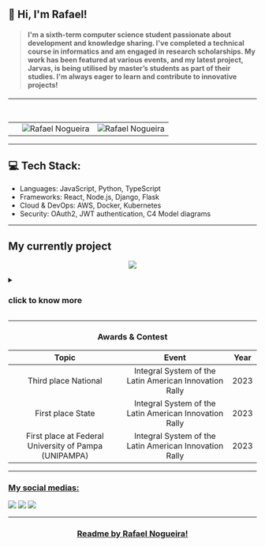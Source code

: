    
<h2>👋 Hi, I'm Rafael! </h2>

>#### I'm a sixth-term computer science student passionate about development and knowledge sharing. I've completed a technical course in informatics and am engaged in research scholarships. My work has been featured at various events, and my latest project, Jarvas, is being utilised by master’s students as part of their studies. I'm always eager to learn and contribute to innovative projects!
<hr>

<div align="center"><br>
   <table>
      <tr>
         <td>
           <img align="center" style="margin-left: 20" src="https://github-readme-stats.vercel.app/api/top-langs/?username=RafaelNogueiraXD&theme=dark&show_icons=true&hide_border=false&layout=compact" alt="Rafael Nogueira" /> 
         </td>
         <td>
 <img align="center" src="https://github-readme-streak-stats.herokuapp.com/?user=RafaelNogueiraXD&theme=dark&hide_border=false" alt="Rafael Nogueira" />
         </td>
      </tr>
   </table>
</div>
<hr>

## 💻 **Tech Stack**:
   - Languages: JavaScript, Python, TypeScript
   - Frameworks: React, Node.js, Django, Flask
   - Cloud & DevOps: AWS, Docker, Kubernetes
   - Security: OAuth2, JWT authentication, C4 Model diagrams

</div>
<hr>

## My currently project
<p align="center">
<img src="https://capsule-render.vercel.app/api?type=rect&color=gradient&height=100&section=header&text=LeetCode%20Solutions&fontSize=70&fontAlignY=70" /> 

<details>
    <summary><h3>click to know more</h3></summary>
<hr>
   
#### Jarvas is my latest project, designed as a versatile and intelligent system aimed at improving the efficiency of task management and automation. It incorporates cutting-edge technologies to provide a seamless user experience and is currently being used as a study tool by master’s students in a university course.
   
Key features include:

>- Task Automation: Jarvas simplifies complex workflows, enabling users to automate repetitive tasks.
>- Intelligent Assistance: The system uses algorithms to provide smart recommendations and optimise decision-making.
>- Scalability: Built to handle various use cases, from small teams to large organisations.
>- Security: Robust implementation of OAuth2 and JWT authentication ensures that user data is protected.
>- Jarvas is a work in progress, and I’m constantly adding new features and optimising it for real-world applications. It’s a project that reflects my passion >- for automation, cloud technologies, and security.

***
Check out the Jarvas project <a href="link">here</a>.
</details>
<hr>

<div align="center">
<h3>Awards & Contest</h3>

| Topic | Event | Year |
| :---: | :---: | :---: |
| Third place National | Integral System of the Latin American Innovation Rally | 2023 |
| First place State | Integral System of the Latin American Innovation Rally | 2023 |
| First place at Federal University of Pampa (UNIPAMPA) | Integral System of the Latin American Innovation Rally | 2023 |
   
</div>

<hr>
<h3 align="left">
    <p><u> My social medias: </u></p>
</h3>
<div> 
  <a href="https://www.instagram.com/rafaelnogrd/" target="_blank"><img src="https://img.shields.io/badge/-Instagram-%23E4405F?style=for-the-badge&logo=instagram&logoColor=white" target="_blank"></a>
 <a href="https://www.linkedin.com/in/rafael-nogueira-rodrigues-3a669320a/" target="_blank"><img src="https://img.shields.io/badge/-linkedln-%23E4405F?style=for-the-badge&logo=linkedlin" target="_blank"></a> 
  <a href = "mailto:poeumenb@gmail.com"><img src="https://img.shields.io/badge/-Gmail-%23333?style=for-the-badge&logo=gmail&logoColor=white" target="_blank"></a>
</div>
</div>
<hr>
<h3 align="center">
    <p><u> Readme by Rafael Nogueira! </u></p>
</h3>
